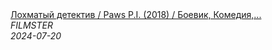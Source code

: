 <!--2024-07-20 11:21:55-->
<div class="yb">
  <a class="nodecor" href="/posts.html?filmy/lohmatyj_detektiv_paws_p_i_2018_boevik_komediya_semejnyj">
    <img class="preview" data-videoid="RM840qFSFzg" src="https://i3.ytimg.com/vi/RM840qFSFzg/hqdefault.jpg" align="middle" alt="">
  </a>
  <div class="inlbl text">
    <a class="nodecor" href="/posts.html?filmy/lohmatyj_detektiv_paws_p_i_2018_boevik_komediya_semejnyj">Лохматый детектив / Paws P.I. (2018) / Боевик, Комедия,...</a><br>
    <i class="smaller2">FILMSTER</i><br>
    <i class="smaller3">2024-07-20</i>
  </div>
</div>
